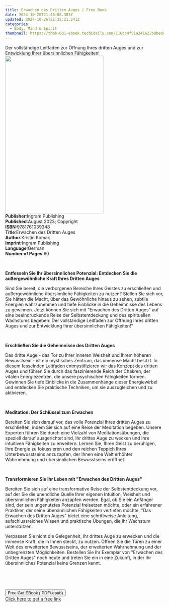 ```yaml
---
title: Erwachen des Dritten Auges | Free Book
date: 2024-10-20T21:46:08.383Z
updated: 2024-10-26T22:25:21.241Z
categories:
  - Body, Mind & Spirit
thumbnail: https://thmb-001-ebook.techidaily.com/116dc4f91a241622b8bede86240ab7d58390902ccb466976fd314c3ef740c619.jpg
---
```

<main id="book-container">
  <div class="flex flex-col">
    <div class="book-brief flex-1 py-6 px-4 sm:p-6 md:py-10 md:px-8">
      <!-- brief-->
      <div class="book-brief-main">
        Der vollständige Leitfaden zur Öffnung Ihres dritten Auges und zur
        Entwicklung Ihrer übersinnlichen Fähigkeiten!
      </div>
    </div>
    <div
      class="book-meta-info flex-1 grid gap-4 col-start-1 col-end-3 row-start-1 sm:mb-6 sm:grid-cols-4 lg:gap-6 lg:col-start-2 lg:row-end-6 lg:row-span-6 lg:mb-0"
    >
      <div
        class="book-meta-info-left place-content-center mt-4 p-4 text-sm leading-6 col-start-2 col-span-2 dark:text-slate-400"
      >
        <img
          class="w-full h-500 object-cover rounded-lg sm:h-255 sm:col-span-2 lg:col-span-full"
          src="https://img-001-ebook.techidaily.com/9f85c7ac50cafa5aa5c6283f3a205d83be25f678459b524f762264011d45da77.jpg"
          alt=""
          width="312"
          height="500"
        />
      </div>
      <div
        class="book-meta-info-right mt-2 col-start-1 row-start-2 col-span-3 self-center"
      >
        <!-- meta data  -->
        <div class="flex flex-col px-4 md:px-8">
          <div class="flex-1">
            <strong>Publisher</strong>:<span class="px-2"
              >Ingram Publishing</span
            >
          </div>
          <div class="flex-1">
            <strong>Published</strong>:<span class="px-2"
              >August 2023; Copyright</span
            >
          </div>
          <div class="flex-1">
            <strong>ISBN</strong>:<span class="px-2">9781761039348</span>
          </div>
          <div class="flex-1">
            <strong>Title</strong>:<span class="px-2"
              >Erwachen des Dritten Auges</span
            >
          </div>
          <div class="flex-1">
            <strong>Author</strong>:<span class="px-2">Kristin Komak</span>
          </div>
          <div class="flex-1">
            <strong>Imprint</strong>:<span class="px-2">Ingram Publishing</span>
          </div>
          <div class="flex-1">
            <strong>Language</strong>:<span class="px-2">German</span>
          </div>
          <div class="flex-1">
            <strong>Number of Pages</strong>:<span class="px-2">60</span>
          </div>
        </div>
      </div>
    </div>
    <div class="book-description flex-1 py-6 px-4 sm:p-6 md:py-10 md:px-8">
      <div class="book-description-main">
        <div accordion-content="" id="description">
          <p class="ql-align-justify"><br /></p>
          <p class="ql-align-justify">
            <strong style="color: rgb(28, 28, 28)"
              >Entfesseln Sie Ihr übersinnliches Potenzial: Entdecken Sie die
              außergewöhnliche Kraft Ihres Dritten Auges</strong
            >
          </p>
          <p class="ql-align-justify">
            <span style="color: rgb(28, 28, 28)"
              >Sind Sie bereit, die verborgenen Bereiche Ihres Geistes zu
              erschließen und außergewöhnliche übersinnliche Fähigkeiten zu
              nutzen? Stellen Sie sich vor, Sie hätten die Macht, über das
              Gewöhnliche hinaus zu sehen, subtile Energien wahrzunehmen und
              tiefe Einblicke in die Geheimnisse des Lebens zu gewinnen. Jetzt
              können Sie sich mit "Erwachen des Dritten Auges" auf eine
              beeindruckende Reise der Selbstentdeckung und des spirituellen
              Wachstums begeben: Der vollständige Leitfaden zur Öffnung Ihres
              dritten Auges und zur Entwicklung Ihrer übersinnlichen
              Fähigkeiten!"</span
            >
          </p>
          <p class="ql-align-justify">
            <span style="color: rgb(28, 28, 28)">&nbsp;</span>
          </p>
          <p class="ql-align-justify">
            <strong style="color: rgb(28, 28, 28)"
              >Erschließen Sie die Geheimnisse des Dritten Auges</strong
            >
          </p>
          <p class="ql-align-justify">
            <span style="color: rgb(28, 28, 28)"
              >Das dritte Auge - das Tor zu Ihrer inneren Weisheit und Ihrem
              höheren Bewusstsein - ist ein mystisches Zentrum, das immense
              Macht besitzt. In diesem fesselnden Leitfaden entmystifizieren wir
              das Konzept des dritten Auges und führen Sie durch das
              faszinierende Reich der Chakren, der vitalen Energiezentren, die
              unsere psychischen Fähigkeiten formen. Gewinnen Sie tiefe
              Einblicke in die Zusammenhänge dieser Energiewirbel und entdecken
              Sie praktische Techniken, um sie auszugleichen und zu
              aktivieren.</span
            >
          </p>
          <p class="ql-align-justify">
            <span style="color: rgb(28, 28, 28)">&nbsp;</span>
          </p>
          <p class="ql-align-justify">
            <strong style="color: rgb(28, 28, 28)"
              >Meditation: Der Schlüssel zum Erwachen</strong
            >
          </p>
          <p class="ql-align-justify">
            <span style="color: rgb(28, 28, 28)"
              >Bereiten Sie sich darauf vor, das volle Potenzial Ihres dritten
              Auges zu erschließen, indem Sie sich auf eine Reise der Meditation
              begeben. Unsere Experten führen Sie durch eine Vielzahl von
              Meditationsübungen, die speziell darauf ausgerichtet sind, Ihr
              drittes Auge zu wecken und Ihre intuitiven Fähigkeiten zu
              erweitern. Lernen Sie, Ihren Geist zu beruhigen, Ihre Energie zu
              fokussieren und den reichen Teppich Ihres Unterbewusstseins
              anzuzapfen, der Ihnen eine Welt erhöhter Wahrnehmung und
              übersinnlichen Bewusstseins eröffnet.</span
            >
          </p>
          <p class="ql-align-justify">
            <span style="color: rgb(28, 28, 28)">&nbsp;</span>
          </p>
          <p class="ql-align-justify">
            <strong style="color: rgb(28, 28, 28)"
              >Transformieren Sie Ihr Leben mit "Erwachen des Dritten
              Auges"</strong
            >
          </p>
          <p class="ql-align-justify">
            <span style="color: rgb(28, 28, 28)"
              >Bereiten Sie sich auf eine transformative Reise der
              Selbstentdeckung vor, auf der Sie die unendliche Quelle Ihrer
              eigenen Intuition, Weisheit und übersinnlichen Fähigkeiten
              anzapfen werden. Egal, ob Sie ein Anfänger sind, der sein
              ungenutztes Potenzial freisetzen möchte, oder ein erfahrener
              Praktiker, der seine übersinnlichen Fähigkeiten vertiefen möchte,
              "Das Erwachen des Dritten Auges" bietet eine schrittweise
              Anleitung, aufschlussreiches Wissen und praktische Übungen, die
              Ihr Wachstum unterstützen.</span
            >
          </p>
          <p class="ql-align-justify">
            <span style="color: rgb(28, 28, 28)"
              >Verpassen Sie nicht die Gelegenheit, Ihr drittes Auge zu erwecken
              und die immense Kraft, die in Ihnen steckt, zu nutzen. Öffnen Sie
              die Türen zu einer Welt des erweiterten Bewusstseins, der
              erweiterten Wahrnehmung und der unbegrenzten Möglichkeiten.
              Bestellen Sie Ihr Exemplar von "Erwachen des Dritten Auges" noch
              heute und treten Sie ein in eine Zukunft, in der Ihr
              übersinnliches Potenzial keine Grenzen kennt.</span
            >
          </p>
          <p class="ql-align-justify"><br /></p>
          <p><br /></p>
        </div>
        <div class="accordion-fader"></div>
      </div>
    </div>
    <div class="book-excerpts flex-1 py-6 px-4 sm:p-6 md:py-10 md:px-8"></div>
    <div
      class="book-about-author flex-1 py-6 px-4 sm:p-6 md:py-10 md:px-8"
    ></div>
    <div class="book-free-get flex-1 py-6 px-4 sm:p-6 md:py-10 md:px-8">
      <button
        id="btn-free-get"
        class="bg-blue-500 hover:bg-blue-700 text-white font-bold py-2 px-4 rounded"
      >
        Free Get EBook (.PDF/.epub)
      </button>
      <div id="countdown-display" class="px-2 text-lg mt-2"></div>
      <a
        id="free-link"
        class="hidden bg-blue-500 hover:bg-blue-700 text-white font-bold py-2 px-4 rounded"
        href="https://www.ebooks.com/en-us/book/210968712/erwachen-des-dritten-auges/kristin-komak/"
        target="_blank"
        >Click here to get a free link</a
      >
    </div>
    <script>
      let countdownTime = 0;
      let countdownInterval = null;
      document
        .getElementById('btn-free-get')
        .addEventListener('click', startCountdown);
      function startCountdown() {
        countdownTime = new Date().getTime() + 60000 * 3;
        countdownInterval = setInterval(updateCountdown, 1000);
        document.getElementById('btn-free-get').disabled = true;
        document
          .getElementById('btn-free-get')
          .classList.add('bg-gray-500', 'cursor-not-allowed');
      }
      function updateCountdown() {
        let currentTime = new Date().getTime();
        let timeLeft = countdownTime - currentTime;
        let secondsLeft = Math.floor(timeLeft / 1000);
        document.getElementById('countdown-display').innerHTML =
          `Remaining time: ${secondsLeft} seconds.`;
        if (secondsLeft <= 0) {
          clearInterval(countdownInterval);
          document.getElementById('btn-free-get').classList.add('hidden');
          document.getElementById('free-link').classList.remove('hidden');
          document.getElementById('countdown-display').innerHTML = '';
        }
      }
    </script>
  </div>
</main>

<ins class="adsbygoogle"
      style="display:block"
      data-ad-client="ca-pub-7571918770474297"
      data-ad-slot="8358498916"
      data-ad-format="auto"
      data-full-width-responsive="true"></ins>
    